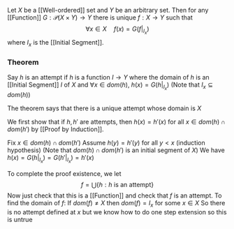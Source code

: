 Let $X$ be a [[Well-ordered]] set and $Y$ be an arbitrary set.
Then for any [[Function]] $G:\mathcal{P}(X\times Y)\to Y$ there is unique $f:X\to Y$ such that
$$
\forall x\in X\quad %quad
f(x)=G(f|_{I_{x}})
$$
where $I_{x}$ is the [[Initial Segment]].

### Theorem
Say $h$ is an attempt if $h$ is a function $I\to Y$ where the domain of $h$ is an [[Initial Segment]] $I$ of $X$ and $\forall x\in dom(h)$, $h(x)=G(h|_{I_{x}})$
(Note that $I_{x}\subseteq dom(h)$)

The theorem says that there is a unique attempt whose domain is $X$ 

We first show that if $h,h'$ are attempts, then $h(x)=h'(x)$ for all $x\in dom(h)\cap dom(h')$ by [[Proof by Induction]].

Fix $x\in dom(h)\cap dom(h')$
Assume $h(y)=h'(y)$ for all $y<x$ (induction hypothesis)
(Note that $dom(h)\cap dom(h')$ is an initial segment of $X$)
We have $h(x)=G(h|_{I_{x}})=G(h'|_{I_{x}})=h'(x)$

To complete the proof existence, we let 
$$
f=\bigcup \{ h:h\text{ is an attempt} \}
$$
Now just check that this is a [[Function]] and check that $f$ is an attempt.
To find the domain of $f$: 
If $dom(f)\neq X$ then $dom(f)=I_{x}$ for some $x\in X$
So there is no attempt defined at $x$ 
but we know how to do one step extension so this is untrue

